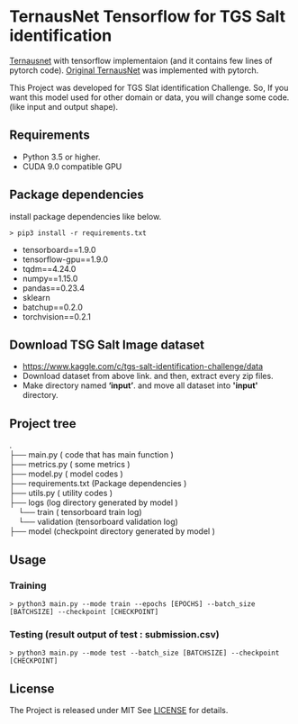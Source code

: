 ﻿# TernausNet Tensorflow for TGS Salt identification

 [Ternausnet](https://github.com/ternaus/TernausNet) with tensorflow implementaion (and it contains few lines of pytorch code).   [Original TernausNet](https://github.com/ternaus/TernausNet)  was implemented with pytorch.
 
 This Project was developed for TGS Slat identification Challenge. So, If you want this model used for other domain or data, you will change some code. (like input and output shape).

 ## Requirements
- Python 3.5 or higher.
- CUDA 9.0 compatible GPU 

## Package dependencies
 install package dependencies like below.

    > pip3 install -r requirements.txt

- tensorboard==1.9.0
- tensorflow-gpu==1.9.0
- tqdm==4.24.0
- numpy==1.15.0
- pandas==0.23.4
- sklearn
- batchup==0.2.0
- torchvision==0.2.1

## Download TSG Salt Image dataset
- https://www.kaggle.com/c/tgs-salt-identification-challenge/data
- Download dataset from above link. and then, extract every zip files.
- Make directory named **‘input’**. and move all dataset into **'input'** directory.
## Project tree
.<br/>
├── main.py  ( code that has main function )<br/>
├── metrics.py ( some metrics )<br/>
├── model.py ( model codes )<br/>
├── requirements.txt (Package dependencies )<br/>
├── utils.py ( utility codes )<br/>
├── logs (log directory generated by model )<br/>
&nbsp;&nbsp;&nbsp;&nbsp;└── train ( tensorboard train log)<br/>
&nbsp;&nbsp;&nbsp;&nbsp;└── validation (tensorboard validation log)<br/>
├── model (checkpoint directory generated by model )<br/>

## Usage

### Training 

    > python3 main.py --mode train --epochs [EPOCHS] --batch_size [BATCHSIZE] --checkpoint [CHECKPOINT]

### Testing (result output of test : submission.csv)

    > python3 main.py --mode test --batch_size [BATCHSIZE] --checkpoint [CHECKPOINT]

## License
The Project is released under MIT See [LICENSE](https://raw.githubusercontent.com/interruping/ternausnet_tensorflow/master/LICENSE) for details.
